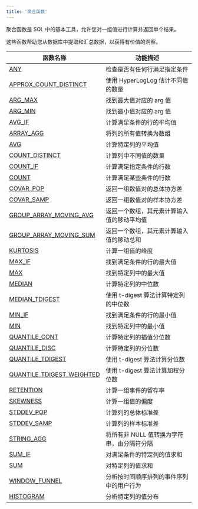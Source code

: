 ```yaml
---
title: '聚合函数'
---
```


聚合函数是 SQL 中的基本工具，允许您对一组值进行计算并返回单个结果。

这些函数帮助您从数据库中提取和汇总数据，以获得有价值的洞察。

| 函数名称                                                            | 功能描述                                                                 | 
|---------------------------------------------------------------------|------------------------------------------------------------------------------|
| [ANY](aggregate-any.md)                                             | 检查是否有任何行满足指定条件                              | 
| [APPROX_COUNT_DISTINCT](aggregate-approx-count-distinct.md)         | 使用 HyperLogLog 估计不同值的数量                     | 
| [ARG_MAX](aggregate-arg-max.md)                                     | 找到最大值对应的 arg 值                                | 
| [ARG_MIN](aggregate-arg-min.md)                                     | 找到最小值对应的 arg 值                                | 
| [AVG_IF](aggregate-avg-if.md)                                       | 计算满足条件的行的平均值                          | 
| [ARRAY_AGG](aggregate-array-agg.md)                                 | 将列的所有值转换为数组                              |
| [AVG](aggregate-avg.md)                                             | 计算特定列的平均值                            | 
| [COUNT_DISTINCT](aggregate-count-distinct.md)                       | 计算列中不同值的数量                             | 
| [COUNT_IF](aggregate-count-if.md)                                   | 计算满足指定条件的行数                                    | 
| [COUNT](aggregate-count.md)                                         | 计算满足某些条件的行数                         | 
| [COVAR_POP](aggregate-covar-pop.md)                                 | 返回一组数值对的总体协方差                   | 
| [COVAR_SAMP](aggregate-covar-samp.md)                               | 返回一组数值对的样本协方差                       | 
| [GROUP_ARRAY_MOVING_AVG](aggregate-group-array-moving-avg.md)       | 返回一个数组，其元素计算输入值的移动平均值 |
| [GROUP_ARRAY_MOVING_SUM](aggregate-group-array-moving-sum.md)       | 返回一个数组，其元素计算输入值的移动总和     |
| [KURTOSIS](aggregate-kurtosis.md)                                   | 计算一组值的峰度                            | 
| [MAX_IF](aggregate-max-if.md)                                       | 找到满足条件的行的最大值                         | 
| [MAX](aggregate-max.md)                                             | 找到特定列中的最大值                                 | 
| [MEDIAN](aggregate-median.md)                                       | 计算特定列的中位数                             | 
| [MEDIAN_TDIGEST](aggregate-median-tdigest.md)                       | 使用 t-digest 算法计算特定列的中位数    | 
| [MIN_IF](aggregate-min-if.md)                                       | 找到满足条件的行的最小值                         | 
| [MIN](aggregate-min.md)                                             | 找到特定列中的最小值                                | 
| [QUANTILE_CONT](aggregate-quantile-cont.md)                         | 计算特定列的插值分位数                   |
| [QUANTILE_DISC](aggregate-quantile-disc.md)                         | 计算特定列的分位数                                | 
| [QUANTILE_TDIGEST](aggregate-quantile-tdigest.md)                   | 使用 t-digest 算法计算分位数                             |
| [QUANTILE_TDIGEST_WEIGHTED](aggregate-quantile-tdigest-weighted.md) | 使用 t-digest 算法计算加权分位数       |
| [RETENTION](aggregate-retention.md)                                 | 计算一组事件的留存率                                     | 
| [SKEWNESS](aggregate-skewness.md)                                   | 计算一组值的偏度                                   | 
| [STDDEV_POP](aggregate-stddev-pop.md)                               | 计算列的总体标准差                     | 
| [STDDEV_SAMP](aggregate-stddev-samp.md)                             | 计算列的样本标准差                         | 
| [STRING_AGG](aggregate-string-agg.md)                               | 将所有非 NULL 值转换为字符串，由分隔符分隔       |
| [SUM_IF](aggregate-sum-if.md)                                       | 对满足条件的特定列的值求和                  | 
| [SUM](aggregate-sum.md)                                             | 对特定列的值求和                                      | 
| [WINDOW_FUNNEL](aggregate-windowfunnel.md)                          | 分析按时间顺序排列的事件序列中的用户行为                  | 
| [HISTOGRAM](aggregate-histogram.md)                                 | 分析特定列的值分布                 |
